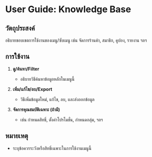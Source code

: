 # User Guide: Knowledge Base

## วัตถุประสงค์
อธิบายขอบเขตการใช้งานของเมนู/ซับเมนู เช่น จัดการร้านค้า, สมาชิก, คูปอง, รายงาน ฯลฯ

## การใช้งาน

1. **ดู/ค้นหา/Filter**
   - อธิบายวิธีค้นหาข้อมูลหลักในเมนูนี้

2. **เพิ่ม/แก้ไข/ลบ/Export**
   - วิธีเพิ่มข้อมูลใหม่, แก้ไข, ลบ, และส่งออกข้อมูล

3. **จัดการคุณสมบัติเฉพาะ (ถ้ามี)**
   - เช่น กำหนดสิทธิ์, ตั้งค่าโปรโมชั่น, กำหนดกลุ่ม, ฯลฯ

## หมายเหตุ
- ระบุข้อควรระวังหรือสิทธิ์เฉพาะในการใช้งานเมนูนี้
